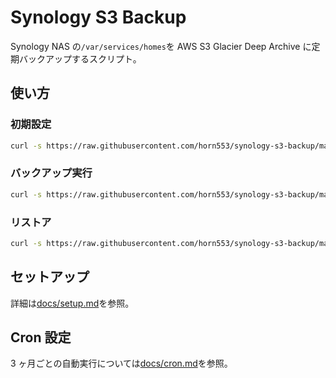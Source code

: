 # Synology S3 Backup

Synology NAS の`/var/services/homes`を AWS S3 Glacier Deep Archive に定期バックアップするスクリプト。

## 使い方

### 初期設定

```bash
curl -s https://raw.githubusercontent.com/horn553/synology-s3-backup/main/scripts/backup.sh | bash -s -- init
```

### バックアップ実行

```bash
curl -s https://raw.githubusercontent.com/horn553/synology-s3-backup/main/scripts/backup.sh | bash -s -- backup
```

### リストア

```bash
curl -s https://raw.githubusercontent.com/horn553/synology-s3-backup/main/scripts/backup.sh | bash -s -- restore [YYYYMMDD-HHMMSS]
```

## セットアップ

詳細は[docs/setup.md](docs/setup.md)を参照。

## Cron 設定

3 ヶ月ごとの自動実行については[docs/cron.md](docs/cron.md)を参照。
